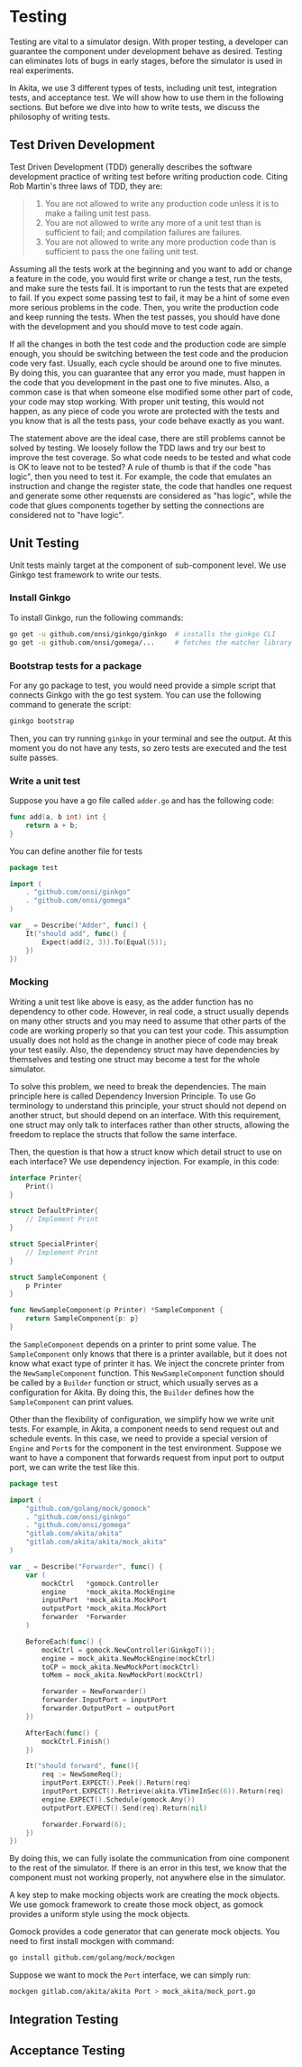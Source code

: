 # Testing

Testing are vital to a simulator design. With proper testing, a developer can guarantee the component under development behave as desired. Testing can eliminates lots of bugs in early stages, before the simulator is used in real experiments.

In Akita, we use 3 different types of tests, including unit test, integration tests, and acceptance test. We will show how to use them in the following sections. But before we dive into how to write tests, we discuss the philosophy of writing tests.

## Test Driven Development

Test Driven Development (TDD) generally describes the software development practice of writing test before writing production code. Citing Rob Martin's three laws of TDD, they are:

> 1. You are not allowed to write any production code unless it is to make a failing unit test pass.
> 1. You are not allowed to write any more of a unit test than is sufficient to fail; and compilation failures are failures.
> 1. You are not allowed to write any more production code than is sufficient to pass the one failing unit test.

Assuming all the tests work at the beginning and you want to add or change a feature in the code, you would first write or change a test, run the tests, and make sure the tests fail. It is important to run the tests that are expeted to fail. If you expect some passing test to fail, it may be a hint of some even more serious problems in the code. Then, you write the production code and keep running the tests. When the test passes, you should have done with the development and you should move to test code again.

If all the changes in both the test code and the production code are simple enough, you should be switching between the test code and the producion code very fast. Usually, each cycle should be around one to five minutes. By doing this, you can guarantee that any error you made, must happen in the code that you development in the past one to five minutes. Also, a common case is that when someone else modified some other part of code, your code may stop working. With proper unit testing, this would not happen, as any piece of code you wrote are protected with the tests and you know that is all the tests pass, your code behave exactly as you want.

The statement above are the ideal case, there are still problems cannot be solved by testing. We loosely follow the TDD laws and try our best to improve the test coverage. So what code needs to be tested and what code is OK to leave not to be tested? A rule of thumb is that if the code "has logic", then you need to test it. For example, the code that emulates an instruction and change the register state, the code that handles one request and generate some other requensts are considered as "has logic", while the code that glues components together by setting the connections are considered not to "have logic".

## Unit Testing

Unit tests mainly target at the component of sub-component level. We use Ginkgo test framework to write our tests.

### Install Ginkgo

To install Ginkgo, run the following commands:

```bash
go get -u github.com/onsi/ginkgo/ginkgo  # installs the ginkgo CLI
go get -u github.com/onsi/gomega/...     # fetches the matcher library
```

### Bootstrap tests for a package

For any go package to test, you would need provide a simple script that connects Ginkgo with the go test system. You can use the following command to generate the script:

```bash
ginkgo bootstrap
```

Then, you can try running `ginkgo` in your terminal and see the output. At this moment you do not have any tests, so zero tests are executed and the test suite passes.

### Write a unit test

Suppose you have a go file called `adder.go` and has the following code:

```go
func add(a, b int) int {
    return a + b;
}
```

You can define another file for tests

```go
package test

import (
    . "github.com/onsi/ginkgo"
    . "github.com/onsi/gomega"
)

var _ = Describe("Adder", func() {
    It("should add", func() {
        Expect(add(2, 3)).To(Equal(5));
    })
})
```

### Mocking

Writing a unit test like above is easy, as the adder function has no dependency to other code. However, in real code, a struct usually depends on many other structs and you may need to assume that other parts of the code are working properly so that you can test your code. This assumption usually does not hold as the change in another piece of code may break your test easily. Also, the dependency struct may have dependencies by themselves and testing one struct may become a test for the whole simulator.

To solve this problem, we need to break the dependencies. The main principle here is called Dependency Inversion Principle. To use Go terminology to understand this principle, your struct should not depend on another struct, but should depend on an interface. With this requirement, one struct may only talk to interfaces rather than other structs, allowing the freedom to replace the structs that follow the same interface.

Then, the question is that how a struct know which detail struct to use on each interface? We use dependency injection. For example, in this code:

```go
interface Printer{
    Print()
}

struct DefaultPrinter{
    // Implement Print
}

struct SpecialPrinter{
    // Implement Print
}

struct SampleComponent {
    p Printer
}

func NewSampleComponent(p Printer) *SampleComponent {
    return SampleComponent{p: p}
}
```

the `SampleComponent` depends on a printer to print some value. The `SampleComponent` only knows that there is a printer available, but it does not know what exact type of printer it has. We inject the concrete printer from the `NewSampleComponent` function. This `NewSampleComponent` function should be called by a `Builder` function or struct, which usually serves as a configuration for Akita. By doing this, the `Builder` defines how the `SampleComponent` can print values.

Other than the flexibility of configuration, we simplify how we write unit tests. For example, in Akita, a component needs to send request out and schedule events. In this case, we need to provide a special version of `Engine` and `Port`s for the component in the test environment. Suppose we want to have a component that forwards request from input port to output port, we can write the test like this.

```go
package test

import (
    "github.com/golang/mock/gomock"
    . "github.com/onsi/ginkgo"
    . "github.com/onsi/gomega"
    "gitlab.com/akita/akita"
    "gitlab.com/akita/akita/mock_akita"
)

var _ = Describe("Forwarder", func() {
    var (
        mockCtrl   *gomock.Controller
        engine     *mock_akita.MockEngine
        inputPort  *mock_akita.MockPort
        outputPort *mock_akita.MockPort
        forwarder  *Forwarder
    )

    BeforeEach(func() {
        mockCtrl = gomock.NewController(GinkgoT());
        engine = mock_akita.NewMockEngine(mockCtrl)
        toCP = mock_akita.NewMockPort(mockCtrl)
        toMem = mock_akita.NewMockPort(mockCtrl)

        forwarder = NewForwarder()
        forwarder.InputPort = inputPort
        forwarder.OutputPort = outputPort
    })

    AfterEach(func() {
        mockCtrl.Finish()
    })

    It("should forward", func(){
        req := NewSomeReq();
        inputPort.EXPECT().Peek().Return(req)
        inputPort.EXPECT().Retrieve(akita.VTimeInSec(6)).Return(req)
        engine.EXPECT().Schedule(gomock.Any())
        outputPort.EXPECT().Send(req).Return(nil)

        forwarder.Forward(6);
    })
})

```

By doing this, we can fully isolate the communication from oine component to the rest of the simulator. If there is an error in this test, we know that the component must not working properly, not anywhere else in the simulator.

A key step to make mocking objects work are creating the mock objects. We use gomock framework to create those mock object, as gomock provides a uniform style using the mock objects.

Gomock provides a code generator that can generate mock objects. You need to first install mockgen with command:

```bash
go install github.com/golang/mock/mockgen
```

Suppose we want to mock the `Port` interface, we can simply run:

```bash
mockgen gitlab.com/akita/akita Port > mock_akita/mock_port.go
```

## Integration Testing

## Acceptance Testing